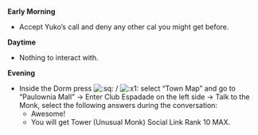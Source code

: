 **Early Morning**

- Accept Yuko’s call and deny any other cal you might get before.

**Daytime**

- Nothing to interact with.

**Evening**

- Inside the Dorm press ![:sq:](https://www.powerpyx.com/wp-includes/images/smilies/square.png) / ![:x1:](https://www.powerpyx.com/wp-includes/images/smilies/x1.png) select “Town Map” and go to “Paulownia Mall” -> Enter Club Espadade on the left side -> Talk to the Monk, select the following answers during the conversation:
  - Awesome!
  - You will get Tower (Unusual Monk) Social Link Rank 10 MAX.
